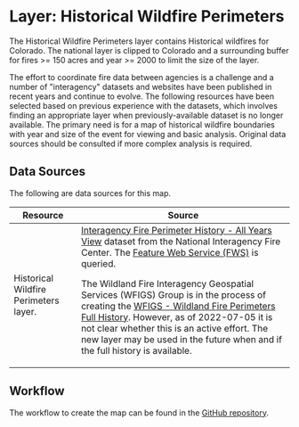 # Layer: Historical Wildfire Perimeters

The Historical Wildfire Perimeters layer contains Historical wildfires for Colorado.
The national layer is clipped to Colorado and a surrounding buffer
for fires >= 150 acres and year >= 2000
to limit the size of the layer.

The effort to coordinate fire data between agencies is a challenge and a number of
"interagency" datasets and websites have been published in recent years and continue to evolve.
The following resources have been selected based on previous experience with the datasets,
which involves finding an appropriate layer when previously-available dataset is no longer available.
The primary need is for a map of historical wildfire boundaries with year and size of the event
for viewing and basic analysis.
Original data sources should be consulted if more complex analysis is required.

## Data Sources

The following are data sources for this map.

| **Resource** | **Source** |
| -- | -- |
| Historical Wildfire Perimeters layer. | [Interagency Fire Perimeter History - All Years View](https://data-nifc.opendata.arcgis.com/datasets/nifc::interagencyfireperimeterhistory-all-years-view/about) dataset from the National Interagency Fire Center.  The [Feature Web Service (FWS)](https://services3.arcgis.com/T4QMspbfLg3qTGWY/arcgis/rest/services/InteragencyFirePerimeterHistory_All_Years_View/FeatureServer/0/query) is queried.<p>The Wildland Fire Interagency Geospatial Services (WFIGS) Group is in the process of creating the [WFIGS - Wildland Fire Perimeters Full History](https://data-nifc.opendata.arcgis.com/datasets/nifc::wfigs-wildland-fire-perimeters-full-history/about).  However, as of 2022-07-05 it is not clear whether this is an active effort.  The new layer may be used in the future when and if the full history is available.</p> |

## Workflow

The workflow to create the map can be found in the
[GitHub repository](https://github.com/OpenWaterFoundation/owf-infomapper-poudre/tree/master/workflow/CurrentConditions/Environment-Wildfires).
